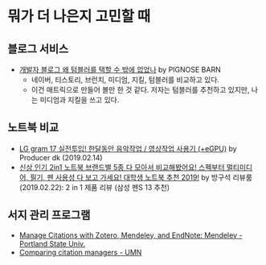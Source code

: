 # 뭐가 더 나은지 고민할 때

## 블로그 서비스

* [개발자 블로그 왜 텀블러를 택할 수 밖에 없었나](https://blog.pigno.se/post/156817828203/%EA%B0%9C%EB%B0%9C%EC%9E%90-%EB%B8%94%EB%A1%9C%EA%B7%B8-%EC%99%9C-%ED%85%80%EB%B8%94%EB%9F%AC%EB%A5%BC-%ED%83%9D%ED%95%A0-%EC%88%98-%EB%B0%96%EC%97%90-%EC%97%86%EC%97%88%EB%82%98) by PIGNOSE BARN
  * 네이버, 티스토리, 브런치, 미디엄, 지킬, 텀블러를 비교하고 있다.
  * 이건 매트릭으로 만들어 볼만 한 것 같다. 저자는 텀블러를 추천하고 있지만, 나는 미디엄과 지킬을 쓰고 있다.

## 노트북 비교

* [LG gram 17 실전투입! 한달동안 음악작업 / 영상작업 사용기 (+eGPU)](https://www.youtube.com/watch?v=vmAmx44F_YQ) by Producer dk (2019.02.14)
* [신상 인기 2in1 노트북 브랜드별 5종 다 모아서 비교해봤어요! 스펙부터 멀티미디어, 필기, 펜 사용성 다 보고 가세요! 대학생 노트북 추천 2019!](https://www.youtube.com/watch?v=zA_48O1A-2E) by 방구석 리뷰룸 (2019.02.22): 2 in 1 제품 리뷰 (삼성 펜S 13 추천)

## 서지 관리 프로그램

* [Manage Citations with Zotero, Mendeley, and EndNote: Mendeley - Portland State Univ.](https://guides.library.pdx.edu/c.php?g=474937&p=3249935)
* [Comparing citation managers - UMN](https://www.lib.umn.edu/pim/compare)
